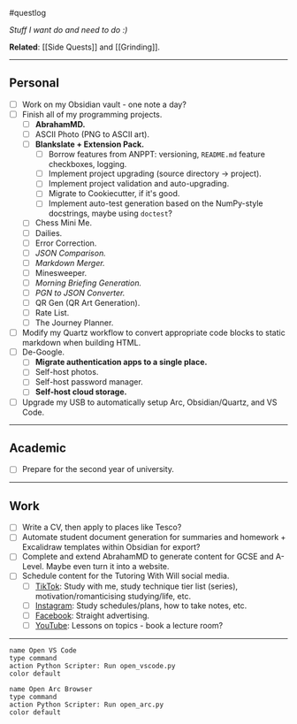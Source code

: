#questlog 

*Stuff I want do and need to do :)*

**Related**: [[Side Quests]] and [[Grinding]].

---
## Personal

- [ ] Work on my Obsidian vault - one note a day?
- [ ] Finish all of my programming projects.
	- [ ] **AbrahamMD.**
	- [ ] ASCII Photo (PNG to ASCII art).
	- [ ] **Blankslate + Extension Pack.**
		- [ ] Borrow features from ANPPT: versioning, `README.md` feature checkboxes, logging.
		- [ ] Implement project upgrading (source directory -> project).
		- [ ] Implement project validation and auto-upgrading.
		- [ ] Migrate to Cookiecutter, if it's good.
		- [ ] Implement auto-test generation based on the NumPy-style docstrings, maybe using `doctest`?
	- [ ] Chess Mini Me.
	- [ ] Dailies.
	- [ ] Error Correction.
	- [ ] *JSON Comparison.*
	- [ ] *Markdown Merger.*
	- [ ] Minesweeper.
	- [ ] *Morning Briefing Generation.*
	- [ ] *PGN to JSON Converter.*
	- [ ] QR Gen (QR Art Generation).
	- [ ] Rate List.
	- [ ] The Journey Planner.
- [ ] Modify my Quartz workflow to convert appropriate code blocks to static markdown when building HTML.
- [ ] De-Google.
	- [ ] **Migrate authentication apps to a single place.**
	- [ ] Self-host photos.
	- [ ] Self-host password manager.
	- [ ] **Self-host cloud storage.**
- [ ] Upgrade my USB to automatically setup Arc, Obsidian/Quartz, and VS Code.

---
## Academic

- [ ] Prepare for the second year of university.

---
## Work

- [ ] Write a CV, then apply to places like Tesco?
- [ ] Automate student document generation for summaries and homework + Excalidraw templates within Obsidian for export?
- [ ] Complete and extend AbrahamMD to generate content for GCSE and A-Level. Maybe even turn it into a website.
- [ ] Schedule content for the Tutoring With Will social media.
	- [ ] [TikTok](https://www.tiktok.com/@tutoringwithwill): Study with me, study technique tier list (series), motivation/romanticising studying/life, etc.
	- [ ] [Instagram](https://www.instagram.com/tutoringwithwill): Study schedules/plans, how to take notes, etc.
	- [ ] [Facebook](https://www.facebook.com/tutoringwithwill): Straight advertising.
	- [ ] [YouTube](https://www.youtube.com/@tutoringwithwill): Lessons on topics - book a lecture room?

---

```button
name Open VS Code
type command
action Python Scripter: Run open_vscode.py
color default
```

```button
name Open Arc Browser
type command
action Python Scripter: Run open_arc.py
color default
```
